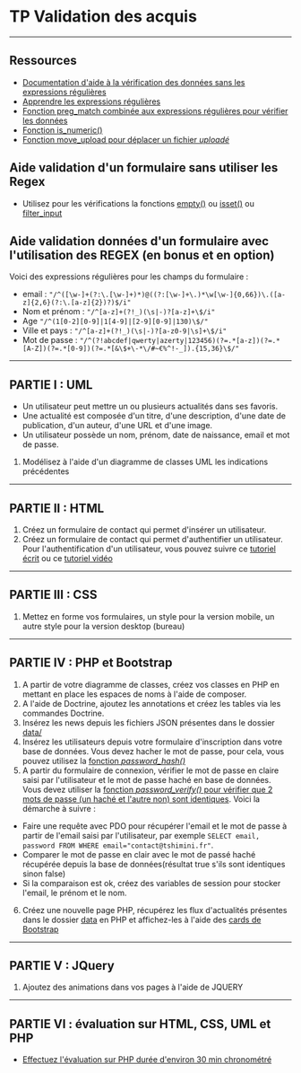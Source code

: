 # TP Validation des acquis

---

## Ressources

- [Documentation d'aide à la vérification des données sans les expressions régulières](https://www.php.net/manual/fr/function.filter-var.php)
- [Apprendre les expressions régulières](https://regexlearn.com/fr/learn/regex101)
- [Fonction preg_match combinée aux expressions régulières pour vérifier les données](https://www.php.net/manual/fr/function.preg-match)
- [Fonction is_numeric()](https://www.php.net/manual/fr/function.is-numeric.php)
- [Fonction move_upload pour déplacer un fichier *uploadé*](https://www.php.net/manual/fr/function.move-uploaded-file.php)

## Aide validation d'un formulaire sans utiliser les Regex

- Utilisez pour les vérifications la fonctions [empty()](https://www.php.net/manual/fr/function.empty) ou [isset()](https://www.php.net/manual/fr/function.isset.php) ou [filter_input](https://www.php.net/manual/fr/function.filter-input.php)

## Aide validation données d'un formulaire avec l'utilisation des REGEX (en bonus et en option)

Voici des expressions régulières pour les champs du formulaire :
- email : `"/^([\w-]+(?:\.[\w-]+)*)@((?:[\w-]+\.)*\w[\w-]{0,66})\.([a-z]{2,6}(?:\.[a-z]{2})?)$/i"`
- Nom et prénom :  `"/^[a-z]+(?!_)(\s|-)?[a-z]+\$/i"`
- Age `"/^(1[0-2][0-9]|1[4-9]|[2-9][0-9]|130)\$/"`
- Ville et pays : `"/^[a-z]+(?!_)(\s|-)?[a-z0-9|\s]+\$/i"`
- Mot de passe : `"/^(?!abcdef|qwerty|azerty|123456)(?=.*[a-z])(?=.*[A-Z])(?=.*[0-9])(?=.*[&\$+\-*\/#~€%^!-_]).{15,36}\$/"`

---

## PARTIE I : UML

- Un utilisateur peut mettre un ou plusieurs actualités dans ses favoris.
- Une actualité est composée d'un titre, d'une description, d'une date de publication, d'un auteur, d'une URL et d'une image.
- Un utilisateur possède un nom, prénom, date de naissance, email et mot de passe.

1. Modélisez à l'aide d'un diagramme de classes UML les indications précédentes

---

## PARTIE II : HTML

1. Créez un formulaire de contact qui permet d'insérer un utilisateur.
2. Créez un formulaire de contact qui permet d'authentifier un utilisateur.
Pour l'authentification d'un utilisateur, vous pouvez suivre ce [tutoriel écrit](https://www.pierre-giraud.com/php-mysql-apprendre-coder-cours/session-definition-utilisation/) ou ce [tutoriel vidéo](https://www.youtube.com/watch?v=j0a1kQpELRo)

---

## PARTIE III : CSS

1. Mettez en forme vos formulaires, un style pour la version mobile, un autre style pour la version desktop (bureau)

---

## PARTIE IV : PHP et Bootstrap

1. A partir de votre diagramme de classes, créez vos classes en PHP en mettant en place les espaces de noms à l'aide de composer.
2. A l'aide de Doctrine, ajoutez les annotations et créez les tables via les commandes Doctrine.
3. Insérez les news depuis les fichiers JSON présentes dans le dossier [data/](./data)
4. Insérez les utilisateurs depuis votre formulaire d'inscription dans votre base de données.
Vous devez hacher le mot de passe, pour cela, vous pouvez utilisez la [fonction *password_hash()*](https://www.php.net/manual/fr/function.password-hash)
5. A partir du formulaire de connexion, vérifier le mot de passe en claire saisi par l'utilisateur et le mot de passe haché en base de données. Vous devez utiliser la [fonction *password_verify()* pour vérifier que 2 mots de passe (un haché et l'autre non) sont identiques](https://www.php.net/manual/fr/function.password-verify.php).
Voici la démarche à suivre : 
- Faire une requête avec PDO pour récupérer l'email et le mot de passe à partir de l'email saisi par l'utilisateur, par exemple `SELECT email, password FROM WHERE email="contact@tshimini.fr"`.
- Comparer le mot de passe en clair avec le mot de passé haché récupérée depuis la base de données(résultat true s'ils sont identiques sinon false)
- Si la comparaison est ok, créez des variables de session pour stocker l'email, le prénom et le nom.

6. Créez une nouvelle page PHP, récupérez les flux d'actualités présentes dans le dossier [data](./data/) en PHP et affichez-les à l'aide des [cards de Bootstrap](https://getbootstrap.com/docs/5.0/components/card/)

---

## PARTIE V : JQuery

1. Ajoutez des animations dans vos pages à l'aide de JQUERY

---

## PARTIE VI : évaluation sur HTML, CSS, UML et PHP

- [Effectuez l'évaluation sur PHP durée d'environ 30 min chronométré](https://docs.google.com/forms/d/e/1FAIpQLSfiD4NhWpcptSJ3xihZiojCz73UR1eTWtYIskQ3G2uscNDA0w/viewform)

